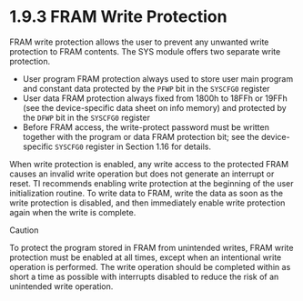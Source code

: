 # 1.9.3 FRAM Write Protection

FRAM write protection allows the user to prevent any unwanted write protection to FRAM contents. The SYS module offers
two separate write protection.

- User program FRAM protection always used to store user main program and constant data protected by the `PFWP` bit in
  the `SYSCFG0` register
- User data FRAM protection always fixed from 1800h to 18FFh or 19FFh (see the device-specific data sheet on info
  memory) and protected by the `DFWP` bit in the `SYSCFG0` register
- Before FRAM access, the write-protect password must be written together with the program or data FRAM protection bit;
  see the device-specific `SYSCFG0` register in
  Section 1.16 for details.

When write protection is enabled, any write access to the protected FRAM causes an invalid write operation but does not
generate an interrupt or reset. TI recommends enabling write protection at the beginning of the user initialization
routine. To write data to FRAM, write the data as soon as the write protection is disabled, and then immediately enable
write protection again when the write is complete.

> [!CAUTION]
> To protect the program stored in FRAM from unintended writes, FRAM write protection must be enabled at all times,
> except when an intentional write operation is performed. The write operation should be completed within as short a
> time as possible with interrupts disabled to reduce the risk of an unintended write operation.